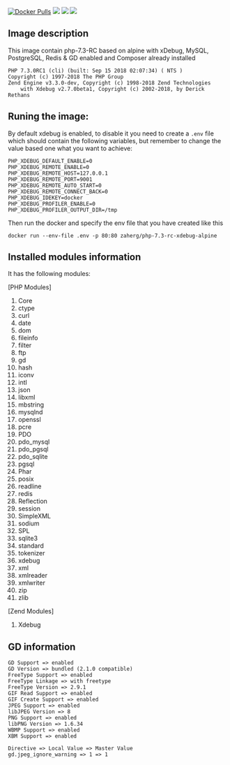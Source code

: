 [![Docker Pulls](https://img.shields.io/docker/pulls/zaherg/php-7.3-rc-xdebug-alpine.svg)](https://hub.docker.com/r/zaherg/php-7.3-rc-xdebug-alpine/) [![](https://images.microbadger.com/badges/image/zaherg/php-7.3-rc-xdebug-alpine.svg)](https://microbadger.com/images/zaherg/php-7.2-xdebug-alpine "Get your own image badge on microbadger.com") [![](https://images.microbadger.com/badges/version/zaherg/php-7.3-rc-xdebug-alpine.svg)](https://microbadger.com/images/zaherg/php-7.3-rc-xdebug-alpine "Get your own version badge on microbadger.com") [![](https://images.microbadger.com/badges/commit/zaherg/php-7.3-rc-xdebug-alpine.svg)](https://microbadger.com/images/zaherg/php-7.3-rc-xdebug-alpine "Get your own commit badge on microbadger.com")


## Image description

This image contain php-7.3-RC based on alpine with xDebug, MySQL, PostgreSQL, Redis & GD enabled and Composer already installed

```
PHP 7.3.0RC1 (cli) (built: Sep 15 2018 02:07:34) ( NTS )
Copyright (c) 1997-2018 The PHP Group
Zend Engine v3.3.0-dev, Copyright (c) 1998-2018 Zend Technologies
    with Xdebug v2.7.0beta1, Copyright (c) 2002-2018, by Derick Rethans
```


## Runing the image:

By default xdebug is enabled, to disable it you need to create a `.env` file which should contain the following variables, but remember to change the value based one what you want to achieve:

```
PHP_XDEBUG_DEFAULT_ENABLE=0
PHP_XDEBUG_REMOTE_ENABLE=0
PHP_XDEBUG_REMOTE_HOST=127.0.0.1
PHP_XDEBUG_REMOTE_PORT=9001
PHP_XDEBUG_REMOTE_AUTO_START=0
PHP_XDEBUG_REMOTE_CONNECT_BACK=0
PHP_XDEBUG_IDEKEY=docker
PHP_XDEBUG_PROFILER_ENABLE=0
PHP_XDEBUG_PROFILER_OUTPUT_DIR=/tmp
```

Then run the docker and specify the env file that you have created like this

```
docker run --env-file .env -p 80:80 zaherg/php-7.3-rc-xdebug-alpine
```

## Installed modules information

It has the following modules:

[PHP Modules]

1. Core 
1. ctype  
1. curl 
1. date 
1. dom  
1. fileinfo 
1. filter 
1. ftp  
1. gd 
1. hash 
1. iconv  
1. intl 
1. json 
1. libxml 
1. mbstring 
1. mysqlnd  
1. openssl   
1. pcre 
1. PDO  
1. pdo_mysql  
1. pdo_pgsql  
1. pdo_sqlite 
1. pgsql 
1. Phar 
1. posix  
1. readline 
1. redis  
1. Reflection 
1. session  
1. SimpleXML  
1. sodium
1. SPL  
1. sqlite3  
1. standard 
1. tokenizer  
1. xdebug 
1. xml  
1. xmlreader  
1. xmlwriter  
1. zip  
1. zlib 

[Zend Modules]

1. Xdebug

## GD information

```
GD Support => enabled
GD Version => bundled (2.1.0 compatible)
FreeType Support => enabled
FreeType Linkage => with freetype
FreeType Version => 2.9.1
GIF Read Support => enabled
GIF Create Support => enabled
JPEG Support => enabled
libJPEG Version => 8
PNG Support => enabled
libPNG Version => 1.6.34
WBMP Support => enabled
XBM Support => enabled

Directive => Local Value => Master Value
gd.jpeg_ignore_warning => 1 => 1
```
